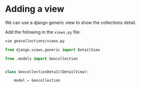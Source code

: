 # Adding a view

We can use a django generic view to show the collections detail.

Add the following in the `views.py` file:
```bash
vim geocollections/views.py
```

```python
from django.views.generic import DetailView

from .models import Geocollection


class GeocollectionDetail(DetailView):

    model = Geocollection
```
